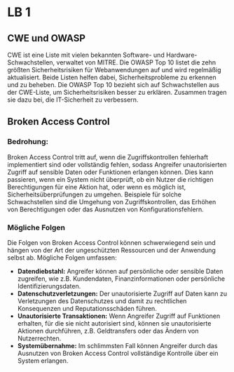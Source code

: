 # LB 1

## CWE und OWASP

CWE ist eine Liste mit vielen bekannten Software- und Hardware-Schwachstellen, verwaltet von MITRE. Die OWASP Top 10
listet die zehn größten Sicherheitsrisiken für Webanwendungen auf und wird regelmäßig aktualisiert. Beide Listen helfen
dabei, Sicherheitsprobleme zu erkennen und zu beheben. Die OWASP Top 10 bezieht sich auf Schwachstellen aus der
CWE-Liste, um Sicherheitsrisiken besser zu erklären. Zusammen tragen sie dazu bei, die IT-Sicherheit zu verbessern.

## Broken Access Control

### Bedrohung:
Broken Access Control tritt auf, wenn die Zugriffskontrollen fehlerhaft implementiert sind oder vollständig fehlen,
sodass Angreifer unautorisierten Zugriff auf sensible Daten oder Funktionen erlangen können. Dies kann passieren, wenn
ein System nicht überprüft, ob ein Nutzer die richtigen Berechtigungen für eine Aktion hat, oder wenn es möglich ist,
Sicherheitsüberprüfungen zu umgehen. Beispiele für solche Schwachstellen sind die Umgehung von Zugriffskontrollen, das
Erhöhen von Berechtigungen oder das Ausnutzen von Konfigurationsfehlern.

### Mögliche Folgen

Die Folgen von Broken Access Control können schwerwiegend sein und hängen von der Art der ungeschützten Ressourcen und der Anwendung selbst ab. Mögliche Folgen umfassen:

- **Datendiebstahl:** Angreifer können auf persönliche oder sensible Daten zugreifen, wie z.B. Kundendaten, Finanzinformationen oder persönliche Identifizierungsdaten.
- **Datenschutzverletzungen:** Der unautorisierte Zugriff auf Daten kann zu Verletzungen des Datenschutzes und damit zu rechtlichen Konsequenzen und Reputationsschäden führen.
- **Unautorisierte Transaktionen:** Wenn Angreifer Zugriff auf Funktionen erhalten, für die sie nicht autorisiert sind, können sie unautorisierte Aktionen durchführen, z.B. Geldtransfers oder das Ändern von Nutzerrechten.
- **Systemübernahme:** Im schlimmsten Fall können Angreifer durch das Ausnutzen von Broken Access Control vollständige Kontrolle über ein System erlangen.
